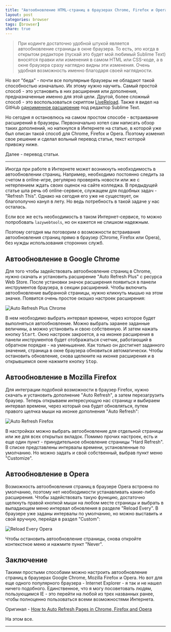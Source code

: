 ```yaml
---
title: "Автообновление HTML-страниц в браузерах Chrome, Firefox и Opera"
layout: post
categories: browser
tags: [browser]
share: true
---
```


> При кодинге достаточно удобной штукой является автообновление страницы в окне браузера. То есть, это когда в открытом редакторе (пускай это будет мой любимый Sublime Text) вносятся правки или изменения в самом HTML или CSS-коде, а в окне браузера сразу наглядно видны эти изменения. Очень удобная возможность именно благодаря своей наглядности.

Но вот "беда" - почти все популярные браузеры не обладают такой способностью изначально. Их этому нужно научить. Самый простой способ - это установить в них расширения или дополнения, предназначенные именно для этой цели. Другой, более сложный способ - это воспользоваться скриптом [LiveReload][1]. Также я видел на GitHub [одноименное расширение][2] под редактор Sublime Text.

Но сегодня я остановлюсь на самом простом способе - встраивание расширений в браузеры. Первоначально хотел сам написать обзор таких дополнений, но наткнулся в Интернете на статью, в которой уже был описан такой способ для Chrome, Firefox и Opera. Поэтому изменил свое решение и сделал вольный перевод статьи, текст которой привожу ниже.

Далее - перевод статьи.

---

Иногда при работе в Интернете может возникнуть необходимость в автообновлении страниц. Например, необходимо постоянно следить за счетом в online-игре, регулярно проверять новости или же с нетерпением ждать своих оценок на сайте колледжа. В предыдущей статье шла речь об online-сервисе, служащем для подобных задач - "Refresh This". Однако на сегодня его уже не существует, он благополучно канул в лету. Но ведь потребность в такой задаче у нас осталась.

Если все же есть необходимость в таком Интернет-сервисе, то можно попробовать `lazywebtools`, но он кажется не слишком надежным.

Поэтому сегодня мы поговорим о возможности встраивания автообновления страниц прямо в браузер (Chrome, Firefox или Opera), без нужды использования сторонних служб.

## Автообновление в Google Chrome

Для того чтобы задействовать автообновление страниц в Chrome, нужно скачать и установить расширение "Auto Refresh Plus" с ресурса Web Store. После установки значок расширения появиться в панели инструментов браузера, в секции расширений. Чтобы включить автообновление выбранной страницы, нужно кликнуть мышью на этом значке. Появится очень простое окошко настроек расширения:

![Auto Refresh Plus Chrome]({{site.url}}/images/uploads/2013/11/auto-refresh-plus-chrome.png)

В нем необходимо выбрать интервал времени, через которое будет выполняться автообновление. Можно выбрать заранее заданные величины, а можно установить и свою собственную. И затем нажать кнопку <kbd>Start</kbd>. Окно настроек закроется, а на иконке расширения в панели инструментов будет отображаться счетчик, работающий в обратном порядке - на уменьшение. Как только он достигнет заданного значения, страница в окне браузера обновиться автоматически. Чтобы остановить обновление, снова щелкните на иконке расширения и в открывшемся окне нажмите кнопку <kbd>Stop</kbd>.

## Автообновление в Mozilla Firefox

Для интеграции подобной возможности в браузер Firefox, нужно скачать и установить дополнение "Auto Refresh", а затем перезагрузить браузер. Теперь открываем интересующую нас страницу и выбираем интервал времени, через который она будет обновляться, путем правого щелчка мыши на иконке дополнения "Auto Refresh":

![Auto Refresh Firefox]({{site.url}}/images/uploads/2013/11/auto-refresh-firefox.png)

В настройках можно выбрать автообновление для отдельной страницы или же для всех открытых вкладок. Помимо прочих настроек, есть и еще один пункт - принудительное обновление страницы "Hard Refresh". В списке представлены интервалы времени, установленные по умолчанию. Но можно задать и свой собственный, выбрав пункт меню "Customize".

## Автообновление в Opera

Возможность автообновления страниц в браузере Opera встроена по умолчанию, поэтому нет необходимости устанавливать какие-либо расширения. Чтобы задействовать такую функцию, достаточно щелкнуть правой кнопкой мыши на любом месте страницы и выбрать в выпадающем меню интервал обновления в разделе "Reload Every". В браузере уже заданы интервалы по умолчанию, но можно выставить и свой вручную, перейдя в раздел "Custom":

![Reload Every Opera]({{site.url}}/images/uploads/2013/11/reload-every-opera.png)

Чтобы остановить автообновление страницы, снова откройте контекстное меню и нажмите пункт "Never".

## Заключение

Такими простыми способами можно настроить автообновление страниц в браузерах Google Chrome, Mozilla Firefox и Opera. Но вот для еще одного популярного браузера - Internet Explorer - я так и не нашел ничего подобного. Единственное, что я могу посоветовать людям, пользующимся IE - это перейти на любой из трех названных ранее, чтобы полноценно пользоваться всеми возможностями Интернета.

Оригинал - [How to Auto Refresh Pages in Chrome, Firefox and Opera][3]

На этом все.

---

[1]: http://livereload.com/ "LiveReload"
[2]: https://github.com/dz0ny/LiveReload-sublimetext2 "LiveReload Sublime"
[3]: http://www.guidingtech.com/12491/auto-refresh-pages-chrome-firefox-opera/ "How to Auto Refresh Pages in Chrome"
